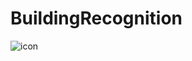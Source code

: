 # BuildingRecognition
![icon](https://user-images.githubusercontent.com/57933061/122952166-cf485780-d3b8-11eb-99f8-d0a3d6456923.png)
